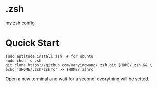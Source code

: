 .zsh
====
my zsh config

# Qucick Start
```shell
sudo aptitude install zsh  # for ubuntu
sudo chsh -s zsh
git clone https://github.com/yanyingwang/.zsh.git $HOME/.zsh && \
echo '$HOME/.zsh/zshrc' >> $HOME/.zshrc
```
Open a new terminal and wait for a second, everything will be setted.
